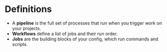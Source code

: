 # Definitions

- A **pipeline** is the full set of processes that run when you trigger work on your projects.
- **Workflows** define a list of jobs and their run order.
- **Jobs** are the building blocks of your config, which run commands and scripts.

